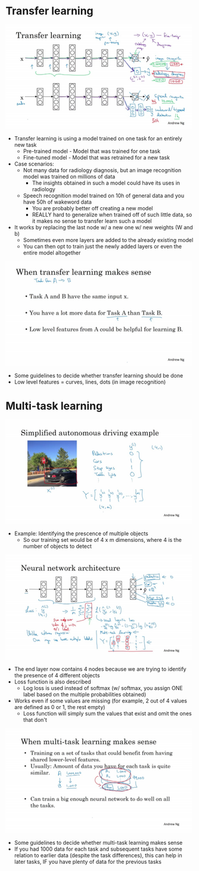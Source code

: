 # Transfer learning

<img src="https://github.com/lmoham/deep-learning-specialization/blob/main/3.%20Structuring%20Machine%20Learning%20Projects/images/week2/3.1.0.jpg" width="500"/>

* Transfer learning is using a model trained on one task for an entirely new task
  * Pre-trained model - Model that was trained for one task
  * Fine-tuned model - Model that was retrained for a new task
* Case scenarios:
  * Not many data for radiology diagnosis, but an image recognition model was trained on millions of data
    * The insights obtained in such a model could have its uses in radiology
  * Speech recognition model trained on 10h of general data and you have 50h of wakeword data
    * You are probably better off creating a new model
    * REALLY hard to generalize when trained off of such little data, so it makes no sense to transfer learn such a model
* It works by replacing the last node w/ a new one w/ new weights (W and b)
  * Sometimes even more layers are added to the already existing model
  * You can then opt to train just the newly added layers or even the entire model altogether

<img src="https://github.com/lmoham/deep-learning-specialization/blob/main/3.%20Structuring%20Machine%20Learning%20Projects/images/week2/3.1.1.jpg" width="500"/>

* Some guidelines to decide whether transfer learning should be done
* Low level features = curves, lines, dots (in image recognition)

# Multi-task learning

<img src="https://github.com/lmoham/deep-learning-specialization/blob/main/3.%20Structuring%20Machine%20Learning%20Projects/images/week2/3.2.0.jpg" width="500"/>

* Example: Identifying the prescence of multiple objects
  * So our training set would be of 4 x m dimensions, where 4 is the number of objects to detect

<img src="https://github.com/lmoham/deep-learning-specialization/blob/main/3.%20Structuring%20Machine%20Learning%20Projects/images/week2/3.2.1.jpg" width="500"/>

* The end layer now contains 4 nodes because we are trying to identify the presence of 4 different objects
* Loss function is also described
  * Log loss is used instead of softmax (w/ softmax, you assign ONE label based on the multiple probabilities obtained)
* Works even if some values are missing (for example, 2 out of 4 values are defined as 0 or 1, the rest empty)
  * Loss function will simply sum the values that exist and omit the ones that don't

<img src="https://github.com/lmoham/deep-learning-specialization/blob/main/3.%20Structuring%20Machine%20Learning%20Projects/images/week2/3.2.2.jpg" width="500"/>

* Some guidelines to decide whether multi-task learning makes sense
* If you had 1000 data for each task and subsequent tasks have some relation to earlier data (despite the task differences), this can help in later tasks, IF you have plenty of data for the previous tasks
